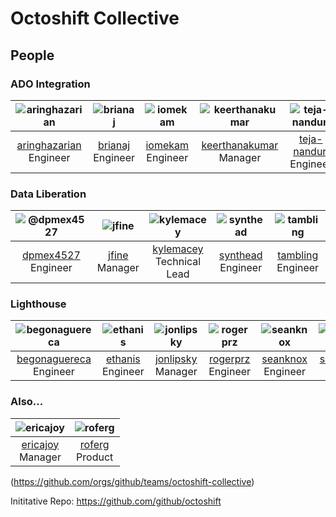 # Octoshift Collective

## People

### ADO Integration
|![aringhazarian](https://avatars1.githubusercontent.com/u/11265791?s=100)|![brianaj](https://avatars1.githubusercontent.com/u/2413532?s=100)|![iomekam](https://avatars1.githubusercontent.com/u/6722748?s=100)|![keerthanakumar](https://avatars1.githubusercontent.com/u/2120827?s=100)|![teja-nanduri](https://avatars1.githubusercontent.com/u/52180048?s=100)|![zutshisunakshi](https://avatars1.githubusercontent.com/u/18541122?s=100)|
|:-:|:-:|:-:|:-:|:-:|:-:|
|[aringhazarian](https://github.com/aringhazarian)<br>Engineer|[brianaj](https://github.com/brianaj)<br>Engineer|[iomekam](https://github.com/iomekam)<br>Engineer|[keerthanakumar](https://github.com/keerthanakumar)<br>Manager|[teja-nanduri](https://github.com/teja-nanduri)<br>Engineer|[zutshisunakshi](https://github.com/zutshisunakshi)<br>Engineer|

### Data Liberation
|![@dpmex4527](https://avatars1.githubusercontent.com/u/839181?s=100)|![jfine](https://avatars1.githubusercontent.com/u/5478?s=100)|![kylemacey](https://avatars1.githubusercontent.com/u/519171?s=100)|![synthead](https://avatars1.githubusercontent.com/u/820984?s=100)|![tambling](https://avatars1.githubusercontent.com/u/1431144?s=100)|
|:-:|:-:|:-:|:-:|:-:|
|[dpmex4527](https://github.com/dpmex4527)<br>Engineer|[jfine](https://github.com/jfine)<br>Manager|[kylemacey](https://github.com/kylemacey)<br>Technical Lead|[synthead](https://github.com/synthead)<br>Engineer|[tambling](https://github.com/tambling)<br>Engineer|

### Lighthouse
|![begonaguereca](https://avatars1.githubusercontent.com/u/19557880?s=100)|![ethanis](https://avatars1.githubusercontent.com/u/8703324?s=100)|![jonlipsky](https://avatars1.githubusercontent.com/u/1466386?s=100)|![rogerprz](https://avatars1.githubusercontent.com/u/17683099?s=100)|![seanknox](https://avatars1.githubusercontent.com/u/1231630?s=100)|![sophiederosa](https://avatars1.githubusercontent.com/u/7872894?s=100)
|:-:|:-:|:-:|:-:|:-:|:-:
|[begonaguereca](https://github.com/begonaguereca)<br>Engineer|[ethanis](https://github.com/ethanis)<br>Engineer|[jonlipsky](https://github.com/jonlipsky)<br>Manager|[rogerprz](https://github.com/rogerprz)<br>Engineer|[seanknox](https://github.com/seanknox)<br>Engineer|[sophiederosa](https://github.com/sophiederosa)<br>Engineer

### Also...
|![ericajoy](https://avatars1.githubusercontent.com/u/31131?s=100)|![roferg](https://avatars1.githubusercontent.com/u/40493721?s=100)|
|:-:|:-:|
|[ericajoy](https://github.com/ericajoy)<br>Manager|[roferg](https://github.com/roferg)<br>Product|

(https://github.com/orgs/github/teams/octoshift-collective)

Inititative Repo: https://github.com/github/octoshift
